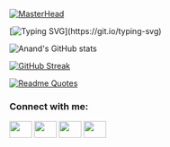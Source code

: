 [![MasterHead](https://cdn.pixabay.com/photo/2016/10/20/18/35/earth-1756274__340.jpg)](https://github.com/Anand795/Anand795/blob/main/README.md)

[![Typing SVG](https://readme-typing-svg.herokuapp.com?color=F7EE2B&size=45&vCenter=true&lines=Hi%2C+I+am+Anand.+;A+Web+Developer+in+Making.)](https://git.io/typing-svg)

![Anand's GitHub stats](https://github-readme-stats.vercel.app/api?username=Anand795&show_icons=true&theme=gruvbox&hide_border=true&)

[![GitHub Streak](http://github-readme-streak-stats.herokuapp.com?user=Anand795&theme=gruvbox&hide_border=true)](https://git.io/streak-stats)



[![Readme Quotes](https://quotes-github-readme.vercel.app/api?type=horizontal)](https://github.com/piyushsuthar/github-readme-quotes)




<h3 align="left">Connect with me:</h3>
<p align="left">
<a href="your link" target="blank"><img align="center" src="https://cdn.jsdelivr.net/npm/simple-icons@3.0.1/icons/twitter.svg" alt="" height="30" width="40" /></a>
<a href="your link" target="blank"><img align="center" src="https://cdn.jsdelivr.net/npm/simple-icons@3.0.1/icons/linkedin.svg" alt="" height="30" width="40" /></a>
<a href="your link" target="blank"><img align="center" src="https://cdn.jsdelivr.net/npm/simple-icons@3.0.1/icons/instagram.svg" alt="" height="30" width="40" /></a>
<a href="your link" target="blank"><img align="center" src="https://cdn.jsdelivr.net/npm/simple-icons@3.0.1/icons/youtube.svg" alt="" height="30" width="40" /></a>
</p>
